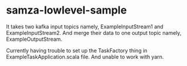 # samza-lowlevel-sample

It takes two kafka input topics namely, ExampleInputStream1 and ExampleInputStream2.
And merge their data to one output topic namely, ExampleOutputStream.

Currently having trouble to set up the TaskFactory thing in ExampleTaskApplication.scala file.
And unable to work with yarn.